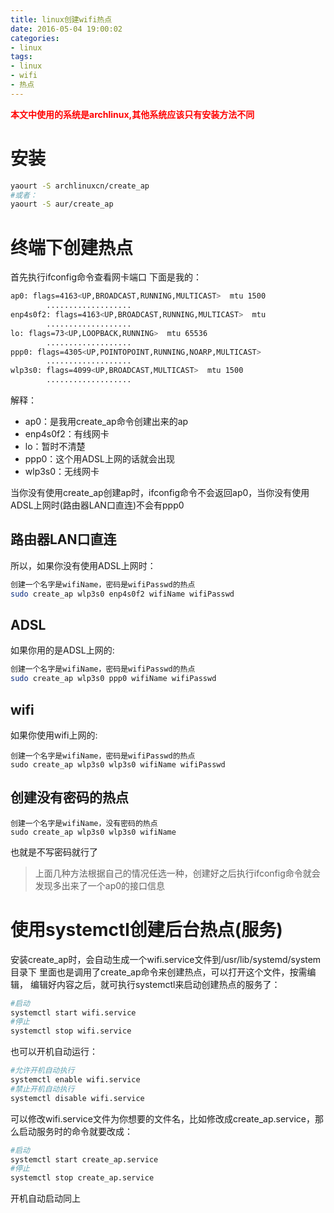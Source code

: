 ```yaml
---
title: linux创建wifi热点
date: 2016-05-04 19:00:02
categories:
- linux
tags:
- linux
- wifi
- 热点
---
```


**<font color=red>本文中使用的系统是archlinux,其他系统应该只有安装方法不同</font>**


# 安装
``` bash
yaourt -S archlinuxcn/create_ap
#或者：
yaourt -S aur/create_ap
```
# 终端下创建热点

首先执行ifconfig命令查看网卡端口
下面是我的：
``` bash
ap0: flags=4163<UP,BROADCAST,RUNNING,MULTICAST>  mtu 1500
		...................
enp4s0f2: flags=4163<UP,BROADCAST,RUNNING,MULTICAST>  mtu 
		...................
lo: flags=73<UP,LOOPBACK,RUNNING>  mtu 65536
		...................
ppp0: flags=4305<UP,POINTOPOINT,RUNNING,NOARP,MULTICAST>  
		...................
wlp3s0: flags=4099<UP,BROADCAST,MULTICAST>  mtu 1500
		...................
```
解释：
* ap0：是我用create_ap命令创建出来的ap
* enp4s0f2：有线网卡
* lo：暂时不清楚
* ppp0：这个用ADSL上网的话就会出现
* wlp3s0：无线网卡

当你没有使用create_ap创建ap时，ifconfig命令不会返回ap0，当你没有使用ADSL上网时(路由器LAN口直连)不会有ppp0

## 路由器LAN口直连
所以，如果你没有使用ADSL上网时：
``` bash
创建一个名字是wifiName，密码是wifiPasswd的热点
sudo create_ap wlp3s0 enp4s0f2 wifiName wifiPasswd
```

## ADSL
如果你用的是ADSL上网的:
``` bash
创建一个名字是wifiName，密码是wifiPasswd的热点
sudo create_ap wlp3s0 ppp0 wifiName wifiPasswd
```

## wifi
如果你使用wifi上网的:
```
创建一个名字是wifiName，密码是wifiPasswd的热点
sudo create_ap wlp3s0 wlp3s0 wifiName wifiPasswd
```

## 创建没有密码的热点
```
创建一个名字是wifiName，没有密码的热点
sudo create_ap wlp3s0 wlp3s0 wifiName
```
也就是不写密码就行了

>上面几种方法根据自己的情况任选一种，创建好之后执行ifconfig命令就会发现多出来了一个ap0的接口信息

# 使用systemctl创建后台热点(服务)
安装create_ap时，会自动生成一个wifi.service文件到/usr/lib/systemd/system目录下
里面也是调用了create_ap命令来创建热点，可以打开这个文件，按需编辑，
编辑好内容之后，就可执行systemctl来启动创建热点的服务了：
``` bash
#启动
systemctl start wifi.service
#停止
systemctl stop wifi.service
```

也可以开机自动运行：
``` bash
#允许开机自动执行
systemctl enable wifi.service
#禁止开机自动执行
systemctl disable wifi.service
```

可以修改wifi.service文件为你想要的文件名，比如修改成create_ap.service，那么启动服务时的命令就要改成：
``` bash
#启动
systemctl start create_ap.service
#停止
systemctl stop create_ap.service
```
开机自动启动同上
